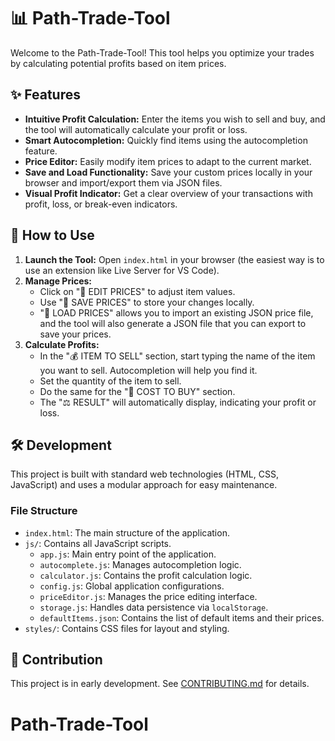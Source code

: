 # 📊 Path-Trade-Tool

Welcome to the Path-Trade-Tool! This tool helps you optimize your trades by calculating potential profits based on item prices.

## ✨ Features

-   **Intuitive Profit Calculation:** Enter the items you wish to sell and buy, and the tool will automatically calculate your profit or loss.
-   **Smart Autocompletion:** Quickly find items using the autocompletion feature.
-   **Price Editor:** Easily modify item prices to adapt to the current market.
-   **Save and Load Functionality:** Save your custom prices locally in your browser and import/export them via JSON files.
-   **Visual Profit Indicator:** Get a clear overview of your transactions with profit, loss, or break-even indicators.

## 🚀 How to Use

1.  **Launch the Tool:** Open `index.html` in your browser (the easiest way is to use an extension like Live Server for VS Code).
2.  **Manage Prices:**
    -   Click on "📝 EDIT PRICES" to adjust item values.
    -   Use "💾 SAVE PRICES" to store your changes locally.
    -   "📁 LOAD PRICES" allows you to import an existing JSON price file, and the tool will also generate a JSON file that you can export to save your prices.
3.  **Calculate Profits:**
    -   In the "💰 ITEM TO SELL" section, start typing the name of the item you want to sell. Autocompletion will help you find it.
    -   Set the quantity of the item to sell.
    -   Do the same for the "💸 COST TO BUY" section.
    -   The "⚖️ RESULT" will automatically display, indicating your profit or loss.

## 🛠️ Development

This project is built with standard web technologies (HTML, CSS, JavaScript) and uses a modular approach for easy maintenance.

### File Structure

-   `index.html`: The main structure of the application.
-   `js/`: Contains all JavaScript scripts.
    -   `app.js`: Main entry point of the application.
    -   `autocomplete.js`: Manages autocompletion logic.
    -   `calculator.js`: Contains the profit calculation logic.
    -   `config.js`: Global application configurations.
    -   `priceEditor.js`: Manages the price editing interface.
    -   `storage.js`: Handles data persistence via `localStorage`.
    -   `defaultItems.json`: Contains the list of default items and their prices.
-   `styles/`: Contains CSS files for layout and styling.

## 🤝 Contribution

This project is in early development. See [CONTRIBUTING.md](CONTRIBUTING.md) for details.


# Path-Trade-Tool
